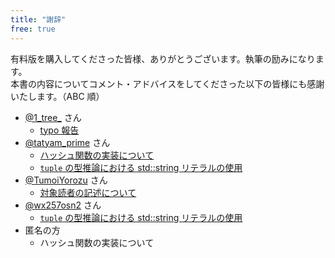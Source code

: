```yaml
---
title: "謝辞"
free: true
---
```


有料版を購入してくださった皆様、ありがとうございます。執筆の励みになります。  
本書の内容についてコメント・アドバイスをしてくださった以下の皆様にも感謝いたします。（ABC 順）
- [@1_tree_](https://twitter.com/1_tree_) さん
  - [typo 報告](https://twitter.com/1_tree_/status/1389898648880697345)
- [@tatyam_prime](https://twitter.com/tatyam_prime) さん
  - [ハッシュ関数の実装について](https://twitter.com/tatyam_prime/status/1387440282484953095)
  - [`tuple` の型推論における std::string リテラルの使用](https://twitter.com/tatyam_prime/status/1494754791615991808)
- [@TumoiYorozu](https://twitter.com/TumoiYorozu) さん
  - [対象読者の記述について](https://twitter.com/TumoiYorozu/status/1386544434255253514)
- [@wx257osn2](https://twitter.com/wx257osn2) さん
  - [`tuple` の型推論における std::string リテラルの使用](https://twitter.com/wx257osn2/status/1494638817587851271)
- 匿名の方
  - ハッシュ関数の実装について

